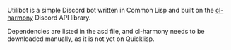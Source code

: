 Utilibot is a simple Discord bot written in Common Lisp and built on the
[cl-harmony](//github.com/lonjil/cl-harmony) Discord API library.

Dependencies are listed in the asd file, and cl-harmony needs to be
downloaded manually, as it is not yet on Quicklisp.

